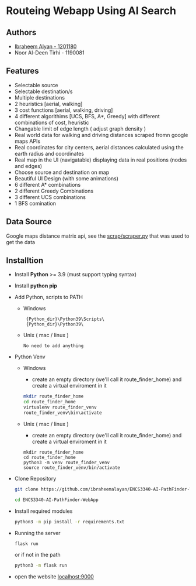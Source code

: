 # Routeing Webapp Using AI Search


## Authors

* [Ibraheem Alyan - 1201180](https://www.ibraheemalyan.dev/)    
* Noor Al-Deen Tirhi - 1190081    

## Features

* Selectable source
* Selectable destination/s
* Multiple destinations
* 2 heuristics [aerial, walking] 
* 3 cost functions  [aerial, walking, driving] 
* 4 different algorithims [UCS, BFS, A*, Greedy] with different combinations of cost, heuristic
* Changable limit of edge length ( adjust graph density )
* Real world data for walking and driving distances scraped fromn google maps APIs
* Real coordinates for city centers, aerial distances calculated using the earth radius and coordinates
* Real map in the UI (navigatable) displaying data in real positions (nodes and edges)
* Choose source and destination on map
* Beautiful UI Design (with some animations)
* 6 different A* combinations
* 2 different Greedy Combinations
* 3 different UCS combinations
* 1 BFS comination

## Data Source

Google maps distance matrix api, see the [scrap/scraper.py](scrap/scraper.py) that was used to get the data

## Installtion

* Install **Python** >= 3.9 (must support typing syntax)
* Install **python pip**
* Add Python, scripts to PATH
    * Windows
       ``` 
        {Python_dir}\Python39\Scripts\
        {Python_dir}\Python39\
       ```
    
    * Unix ( mac / linux )
        
        ```
        No need to add anything
        ```

* Python Venv
    * Windows
        * create an empty directory (we'll call it route_finder_home) and create a virtual enviroment in it
        ```zsh
        mkdir route_finder_home
        cd route_finder_home
        virtualenv route_finder_venv
        route_finder_venv\bin\activate
        ```
    
    * Unix ( mac / linux )

        * create an empty directory (we'll call it route_finder_home) and create a virtual enviroment in it
        
        ```
        mkdir route_finder_home
        cd route_finder_home
        python3 -m venv route_finder_venv
        source route_finder_venv/bin/activate
        ```

* Clone Repository

    ```zsh
    git clone https://github.com/ibraheemalayan/ENCS3340-AI-PathFinder-WebApp    
    ```
    ```zsh
    cd ENCS3340-AI-PathFinder-WebApp    
    ```

* Install required modules

    ```zsh
    python3 -m pip install -r requirements.txt
    ```

* Running the server

    ```zsh    
    flask run    
    ```    
    or if not in the path
    ```zsh    
    python3 -m flask run    
    ```   


* open the website [localhost:9000](http://localhost:9000/)
